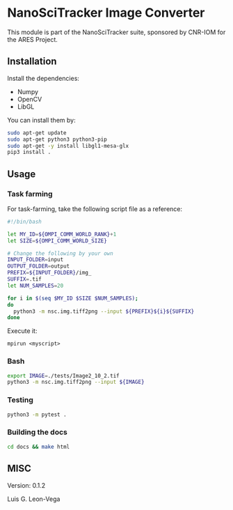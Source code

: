 # NanoSciTracker Image Converter

This module is part of the NanoSciTracker suite, sponsored by CNR-IOM for
the ARES Project.

## Installation

Install the dependencies:

* Numpy
* OpenCV
* LibGL

You can install them by:

```bash
sudo apt-get update
sudo apt-get python3 python3-pip
sudo apt-get -y install libgl1-mesa-glx
pip3 install .
```

## Usage

### Task farming

For task-farming, take the following script file as a reference:

```bash
#!/bin/bash

let MY_ID=${OMPI_COMM_WORLD_RANK}+1
let SIZE=${OMPI_COMM_WORLD_SIZE}

# Change the following by your own
INPUT_FOLDER=input
OUTPUT_FOLDER=output
PREFIX=${INPUT_FOLDER}/img_
SUFFIX=.tif
let NUM_SAMPLES=20

for i in $(seq $MY_ID $SIZE $NUM_SAMPLES);
do
  python3 -m nsc.img.tiff2png --input ${PREFIX}${i}${SUFFIX}
done
```

Execute it:

```
mpirun <myscript>
```

### Bash

```bash
export IMAGE=./tests/Image2_10_2.tif
python3 -m nsc.img.tiff2png --input ${IMAGE}
```

### Testing

```bash
python3 -m pytest .
```

### Building the docs

```bash
cd docs && make html
```

## MISC

Version: 0.1.2

Luis G. Leon-Vega

